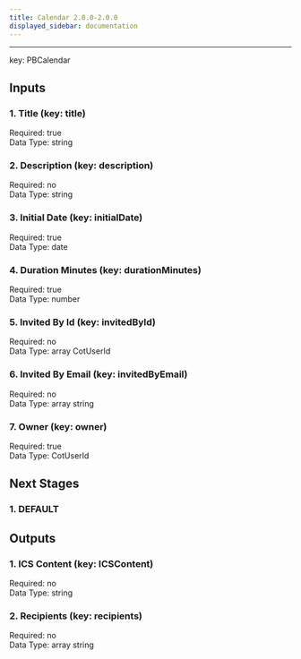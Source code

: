 ```yaml
---  
title: Calendar 2.0.0-2.0.0  
displayed_sidebar: documentation  
---  
```

  
****  
key: PBCalendar  
## Inputs  
### 1. Title (key: title)  
  
Required: true  
Data Type: string   
### 2. Description (key: description)  
  
Required: no  
Data Type: string   
### 3. Initial Date (key: initialDate)  
  
Required: true  
Data Type: date   
### 4. Duration Minutes (key: durationMinutes)  
  
Required: true  
Data Type: number   
### 5. Invited By Id (key: invitedById)  
  
Required: no  
Data Type: array CotUserId  
### 6. Invited By Email (key: invitedByEmail)  
  
Required: no  
Data Type: array string  
### 7. Owner (key: owner)  
  
Required: true  
Data Type: CotUserId   
## Next Stages  
### 1. DEFAULT  
  
## Outputs  
### 1. ICS Content (key: ICSContent)  
  
Required: no  
Data Type: string   
### 2. Recipients (key: recipients)  
  
Required: no  
Data Type: array string
